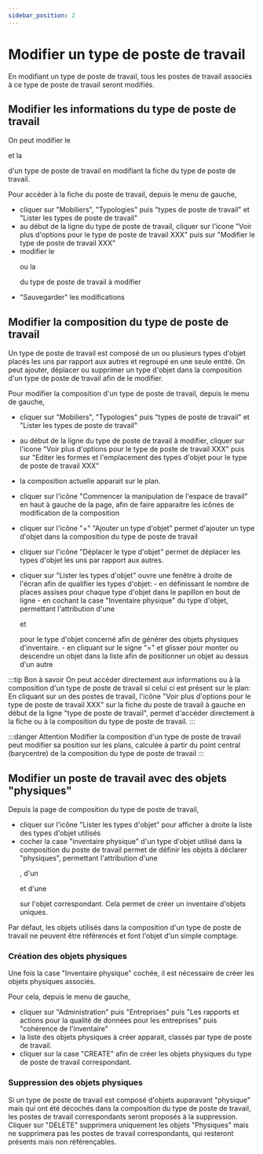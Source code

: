 ```yaml
---
sidebar_position: 2
---
```

# Modifier un type de poste de travail

En modifiant un type de poste de travail, tous les postes de travail associés à ce type de poste de travail seront modifiés.

## Modifier les informations du type de poste de travail

On peut modifier le <P code="workplaceType:name" /> et la <P code="workplaceType:color" /> d'un type de poste de travail en modifiant la fiche du type de poste de travail.


Pour accéder à la fiche du poste de travail, depuis le menu de gauche,

-   cliquer sur "Mobiliers", "Typologies" puis "types de poste de travail" et "Lister les types de poste de travail"
-   au début de la ligne du type de poste de travail, cliquer sur l'icone "Voir plus d'options pour le type de poste de travail XXX" puis sur "Modifier le type de poste de travail XXX"
-   modifier le <P code="workplaceType:name" /> ou la <P code="workplaceType:color" /> du type de poste de travail à modifier
-   "Sauvegarder" les modifications

## Modifier la composition du type de poste de travail

Un type de poste de travail est composé de un ou plusieurs types d'objet placés les uns par rapport aux autres et regroupé en une seule entité.
On peut ajouter, déplacer ou supprimer un type d'objet dans la composition d'un type de poste de travail afin de le modifier.


Pour modifier la composition d'un type de poste de travail, depuis le menu de gauche,

-   cliquer sur "Mobiliers", "Typologies" puis "types de poste de travail" et "Lister les types de poste de travail"
-   au début de la ligne du type de poste de travail à modifier, cliquer sur l'icone "Voir plus d'options pour le type de poste de travail XXX" puis sur "Editer les formes et l'emplacement des types d'objet pour le type de poste de travail XXX"
-   la composition actuelle apparait sur le plan.
-   cliquer sur l'icône "Commencer la manipulation de l'espace de travail" en haut à gauche de la page, afin de faire apparaitre les icônes de modification de la composition

-   cliquer sur l'icône "+" "Ajouter un type d'objet" permet d'ajouter un type d'objet dans la composition du type de poste de travail
-   cliquer sur l'icône "Déplacer le type d'objet" permet de déplacer les types d'objet les uns par rapport aux autres.
-   cliquer sur "Lister les types d'objet" ouvre une fenêtre à droite de l'écran afin de qualifier les types d'objet:
        -       en définissant le nombre de places assises pour chaque type d'objet dans le papillon en bout de ligne
        -       en cochant la case "Inventaire physique" du type d'objet, permettant l'attribution d'une <P code="item:reference" /> et <P code="item:code" /> pour le type d'objet concerné afin de générer des objets physiques d'inventaire.
        -       en cliquant sur le signe "=" et glisser pour monter ou descendre un objet dans la liste afin de positionner un objet au dessus d'un autre

:::tip Bon à savoir
On peut accéder directement aux informations ou à la composition d'un type de poste de travail si celui ci est présent sur le plan: En cliquant sur un des postes de travail, l'icône "Voir plus d'options pour le type de poste de travail XXX" sur la fiche du poste de travail à gauche en début de la ligne "type de poste de travail", permet d'accéder directement à la fiche ou à la composition du type de poste de travail.
:::

:::danger Attention
Modifier la composition d'un type de poste de travail peut modifier sa position sur les plans, calculée à partir du point central (barycentre) de la composition du type de poste de travail
:::

 ## Modifier un poste de travail avec des objets "physiques"

Depuis la page de composition du type de poste de travail,

-   cliquer sur l'icône "Lister les types d'objet" pour afficher à droite la liste des types d'objet utilisés
-   cocher la case "inventaire physique" d'un type d'objet utilisé dans la composition du poste de travail permet de définir les objets à déclarer "physiques", permettant l'attribution d'une <P code="item:reference" />, d'un <P code="item:code" /> et d'une <P code="item:purchaseDate" /> sur l'objet correspondant. Cela permet de créer un inventaire d'objets uniques.

Par défaut, les objets utilisés dans la composition d'un type de poste de travail ne peuvent être référencés et font l'objet d'un simple comptage.

### Création des objets physiques

Une fois la case "Inventaire physique" cochée, il est nécessaire de créer les objets physiques associés.

Pour cela, depuis le menu de gauche,

-   cliquer sur "Administration" puis "Entreprises" puis "Les rapports et actions pour la qualité de données pour les entreprises" puis "cohérence de l'inventaire"
-   la liste des objets physiques à créer apparait, classés par type de poste de travail.
-   cliquer sur la case "CREATE" afin de créer les objets physiques du type de poste de travail correspondant.

### Suppression des objets physiques

Si un type de poste de travail est composé d'objets auparavant "physique" mais qui ont été décochés dans la composition du type de poste de travail, les postes de travail correspondants seront proposés à la suppression.<br />
Cliquer sur "DELETE" supprimera uniquement les objets "Physiques" mais ne supprimera pas les postes de travail correspondants, qui resteront présents mais non référençables.